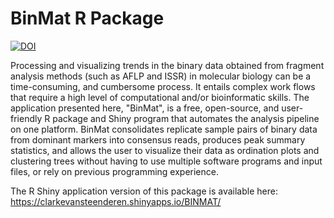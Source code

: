 # BinMat R Package
[![DOI](https://zenodo.org/badge/238669382.svg)](https://zenodo.org/badge/latestdoi/238669382)

Processing and visualizing trends in the binary data obtained from fragment
analysis methods (such as AFLP and ISSR) in molecular biology can be a
time-consuming, and cumbersome process. It entails complex work
flows that
require a high level of computational and/or bioinformatic skills. The application
presented here, "BinMat", is a free, open-source, and user-friendly
R package and Shiny program that automates the analysis pipeline on one
platform. BinMat consolidates replicate sample pairs of binary data from
dominant markers into consensus reads, produces peak summary statistics,
and allows the user to visualize their data as ordination plots and clustering
trees without having to use multiple software programs and input files, or
rely on previous programming experience.

The R Shiny application version of this package is available here:
https://clarkevansteenderen.shinyapps.io/BINMAT/ 
